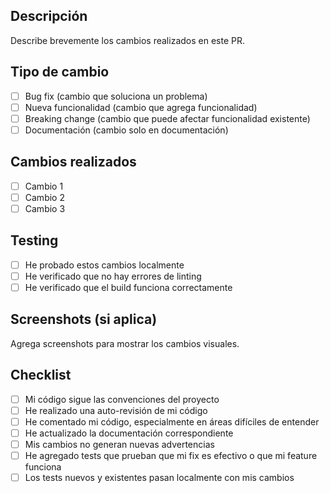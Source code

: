 ## Descripción
Describe brevemente los cambios realizados en este PR.

## Tipo de cambio
- [ ] Bug fix (cambio que soluciona un problema)
- [ ] Nueva funcionalidad (cambio que agrega funcionalidad)
- [ ] Breaking change (cambio que puede afectar funcionalidad existente)
- [ ] Documentación (cambio solo en documentación)

## Cambios realizados
- [ ] Cambio 1
- [ ] Cambio 2
- [ ] Cambio 3

## Testing
- [ ] He probado estos cambios localmente
- [ ] He verificado que no hay errores de linting
- [ ] He verificado que el build funciona correctamente

## Screenshots (si aplica)
Agrega screenshots para mostrar los cambios visuales.

## Checklist
- [ ] Mi código sigue las convenciones del proyecto
- [ ] He realizado una auto-revisión de mi código
- [ ] He comentado mi código, especialmente en áreas difíciles de entender
- [ ] He actualizado la documentación correspondiente
- [ ] Mis cambios no generan nuevas advertencias
- [ ] He agregado tests que prueban que mi fix es efectivo o que mi feature funciona
- [ ] Los tests nuevos y existentes pasan localmente con mis cambios
